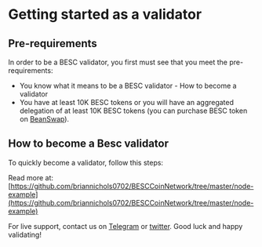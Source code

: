 # Getting started as a validator

## Pre-requirements

In order to be a BESC validator, you first must see that you meet the pre-requirements:

* You know what it means to be a BESC validator - How to become a validator
* You have at least 10K BESC tokens or you will have an aggregated delegation of at least 10K BESC tokens (you can purchase BESC token on [BeanSwap](https://beanswap.finance/swap)).

## How to become a Besc validator

To quickly become a validator, follow this steps:

Read more at: [https://github.com/briannichols0702/BESCCoinNetwork/tree/master/node-example](https://github.com/briannichols0702/BESCCoinNetwork/tree/master/node-example)

For live support, contact us on [Telegram](https://t.me/beanecosystem) or [twitter](https://twitter.com/BeanEcoChain). Good luck and happy validating!
